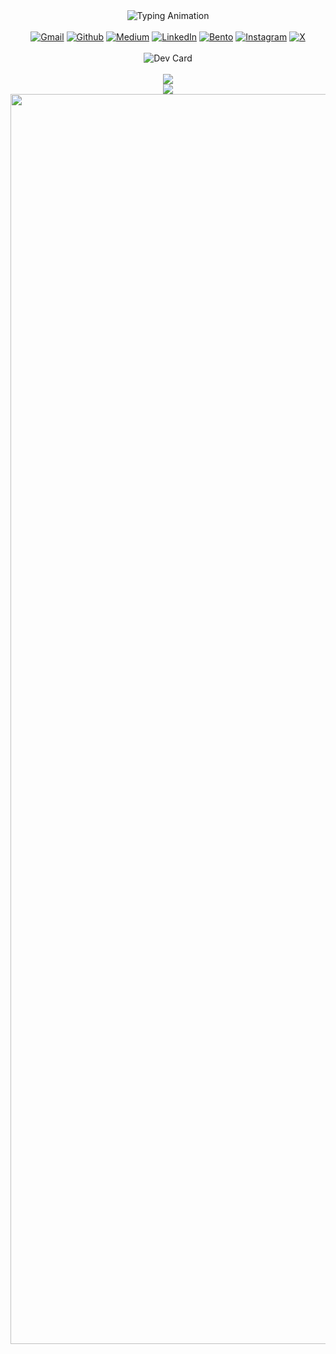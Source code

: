 
<div align="center"> <img src="https://readme-typing-svg.demolab.com?font=Calibiri+Code&weight=900&size=35&pause=1000&color=9418F7&center=true&vCenter=true&width=500&height=100&lines=Python+Developer;AI%2FML+Enthusiast;Open+Source+Contributor;Web+Developer" alt="Typing Animation"> </div> <br> <div align='center'> <a href="mailto:tchoudhary1611@gmail.com"><img src="https://img.shields.io/badge/Gmail-D14836?style=for-the-badge&logo=gmail&logoColor=white" alt="Gmail"></a> <a href="https://github.com/tannuiscoding"><img src="https://img.shields.io/badge/GitHub-100000?style=for-the-badge&logo=github&logoColor=white" alt="Github"></a> <a href="https://medium.com/@tanniscoding"><img src="https://img.shields.io/badge/Medium-12100E?style=for-the-badge&logo=medium&logoColor=white" alt="Medium"></a> <a href="https://linkedin.com/in/tchoudhary1611"><img src="https://img.shields.io/badge/LinkedIn-0077B5?style=for-the-badge&logo=linkedin&logoColor=white" alt="LinkedIn"></a> <a href="https://bento.me/tanniscoding"><img src="https://img.shields.io/badge/Bento-768CFF.svg?style=for-the-badge&logo=Bento&logoColor=white" alt="Bento"></a> <a href="https://www.instagram.com/tanniscoding/"><img src="https://img.shields.io/badge/Instagram-%23E4405F.svg?style=for-the-badge&logo=Instagram&logoColor=white" alt="Instagram"></a> <a href="https://twitter.com/tanniscoding"><img src="https://img.shields.io/badge/X-%23000000.svg?style=for-the-badge&logo=X&logoColor=white" alt="X"></a> </div> <br> <div align="center"> <img src="dev-card.png" alt="Dev Card"> </div> <br>
<div align="center"> <img src="https://github-profile-trophy.vercel.app/?username=tannuiscoding&column=-1&theme=darkhub&no-frame=false&no-bg=false&margin-w=4"> </div> <div align="center"> <img src="https://ssr-contributions-svg.vercel.app/_/tannuiscoding?chart=3dbar&gap=0.6&scale=2&gradient=true&flatten=0&animation=mess&animation_duration=6&animation_loop=true&format=svg&weeks=50&theme=purple&widget_size=large&colors=10002B,240046,3C096C,5A189A,7B2CBF,9D4EDD,C77DFF,E0AAFF&dark=true"> </div> <img width="2000rem" src="https://raw.githubusercontent.com/SamirPaulb/SamirPaulb/main/assets/rainbow-superthin.webp">

